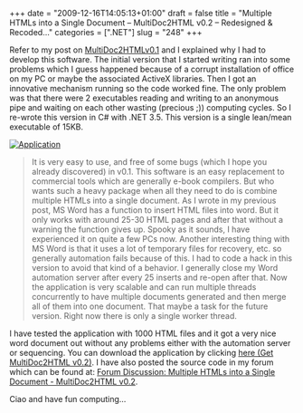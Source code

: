 +++
date = "2009-12-16T14:05:13+01:00"
draft = false
title = "Multiple HTMLs into a Single Document – MultiDoc2HTML v0.2 – Redesigned & Recoded…"
categories = [".NET"]
slug = "248"
+++

Refer to my post on [MultiDoc2HTMLv0.1](http://www.naresh.se/2009/09/16/multiple-htmls-into-a-single-document-multidoc2html-v0-1/ "Multiple HTMLs into a Single Document") and I explained why I had to develop this software. The initial version that I started writing ran into some problems which I guess happened because of a corrupt installation of office on my PC or maybe the associated ActiveX libraries. Then I got an innovative mechanism running so the code worked fine. The only problem was that there were 2 executables reading and writing to an anonymous pipe and waiting on each other wasting (precious ;)) computing cycles. So I re-wrote this version in C# with .NET 3.5. This version is a single lean/mean executable of 15KB.

[![Application](http://www.naresh.se/wp-content/uploads/Application_thumb.jpg "Application")](http://www.naresh.se/wp-content/uploads/Application.jpg)

> It is very easy to use, and free of some bugs (which I hope you already discovered) in v0.1. This software is an easy replacement to commercial tools which are generally e-book compilers. But who wants such a heavy package when all they need to do is combine multiple HTMLs into a single document. As I wrote in my previous post, MS Word has a function to insert HTML files into word. But it only works with around 25-30 HTML pages and after that without a warning the function gives up. Spooky as it sounds, I have experienced it on quite a few PCs now. Another interesting thing with MS Word is that it uses a lot of temporary files for recovery, etc. so generally automation fails because of this. I had to code a hack in this version to avoid that kind of a behavior. I generally close my Word automation server after every 25 inserts and re-open after that. Now the application is very scalable and can run multiple threads concurrently to have multiple documents generated and then merge all of them into one document. That maybe a task for the future version. Right now there is only a single worker thread.

I have tested the application with 1000 HTML files and it got a very nice word document out without any problems either with the automation server or sequencing. You can download the application by clicking [here (Get MultiDoc2HTML v0.2)](http://funcomputing.uuuq.com/downloads/MultiHTML2Docv0.2_bin.zip "Get MultiDoc2HTML v0.2"). I have also posted the source code in my forum which can be found at: [Forum Discussion: Multiple HTMLs into a Single Document - MultiDoc2HTML v0.2](http://www.naresh.se/phpBB/viewtopic.php?f=17&t=13#p25 "http://www.naresh.se/phpBB/viewtopic.php?f=17&t=13#p25").

Ciao and have fun computing…
